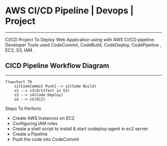 # AWS CI/CD Pipeline | Devops | Project

---

CI/CD Project To Deploy Web Application using with AWS CI/CD pipeline. Developer Tools used CodeCommit, CodeBuild, CodeDeploy, CodePipeline , EC2, S3, IAM .

## CICD Pipeline Workflow Diagram

-----

```mermaid
flowchart TD
    s1[CodeCommit Push]--> s2(Code Build)
    s2 --> s3(Artifact in S3)
    s3 --> s4(Code Deploy)
    s4 --> s5(EC2)
```

Steps To Perform

- Create AWS Instances on EC2
- Configuring IAM roles
- Create a shell script to install & start codeploy-agent in ec2 server
- Create a Pipeline 
- Push the code into CodeCommit

